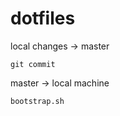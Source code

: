 dotfiles
========


local changes -> master

`git commit`


master -> local machine

`bootstrap.sh`
